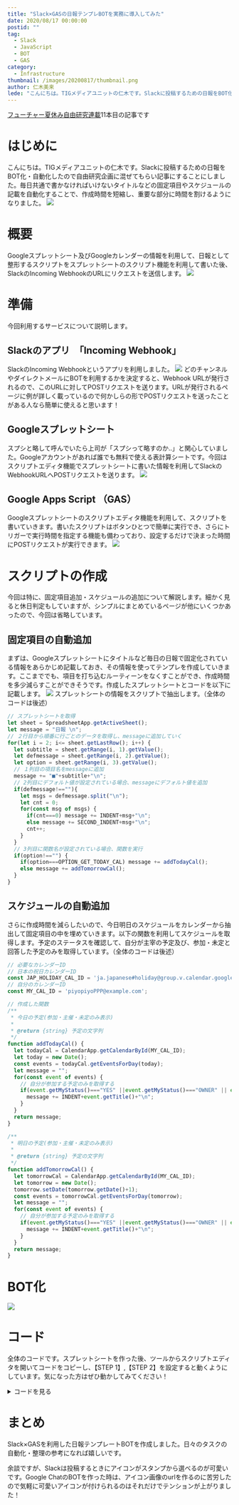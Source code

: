 ```yaml
---
title: "Slack×GASの日報テンプレBOTを実務に導入してみた"
date: 2020/08/17 00:00:00
postid: ""
tag:
  - Slack
  - JavaScript
  - BOT
  - GAS
category:
  - Infrastructure
thumbnail: /images/20200817/thumbnail.png
author: 仁木美来
lede: "こんにちは。TIGメディアユニットの仁木です。Slackに投稿するための日報をBOT化・自動化したので自由研究企画に混ぜてもらい記事にすることにしました。毎日共通で書かなければいけないタイトルなどの固定項目やスケジュールの記載を自動化することで、作成時間を短縮し、重要な部分に時間を割けるようになりました"
---
```


[フューチャー夏休み自由研究連載](/articles/20200726/)11本目の記事です

# はじめに

こんにちは。TIGメディアユニットの仁木です。Slackに投稿するための日報をBOT化・自動化したので自由研究企画に混ぜてもらい記事にすることにしました。毎日共通で書かなければいけないタイトルなどの固定項目やスケジュールの記載を自動化することで、作成時間を短縮し、重要な部分に時間を割けるようになりました。
<img src="/images/20200817/はじめ_アートボード_1.png" loading="lazy">


# 概要

Googleスプレットシート及びGoogleカレンダーの情報を利用して、日報として整形するスクリプトをスプレットシートのスクリプト機能を利用して書いた後、SlackのIncoming WebhookのURLにリクエストを送信します。
<img src="/images/20200817/概要_アートボード_1.png" loading="lazy">

# 準備

今回利用するサービスについて説明します。

## Slackのアプリ　「Incoming Webhook」
SlackのIncoming Webhookというアプリを利用しました。
<img src="/images/20200817/スクリーンショット_2020-08-14_12.43.50.png" loading="lazy">
どのチャンネルやダイレクトメールにBOTを利用するかを決定すると、Webhook URLが発行されるので、このURLに対してPOSTリクエストを送ります。URLが発行されるページに例が詳しく載っているので何かしらの形でPOSTリクエストを送ったことがある人なら簡単に使えると思います！

## Googleスプレットシート

スプシと略して呼んでいたら上司が「スプシって略すのか..」と関心していました。Googleアカウントがあれば誰でも無料で使える表計算シートです。今回はスクリプトエディタ機能でスプレットシートに書いた情報を利用してSlackのWebhookURLへPOSTリクエストを送ります。
<img src="/images/20200817/スクリーンショット_2020-08-14_12.59.15.png" loading="lazy">

## Google Apps Script （GAS）

Googleスプレットシートのスクリプトエディタ機能を利用して、スクリプトを書いていきます。書いたスクリプトはボタンひとつで簡単に実行でき、さらにトリガーで実行時間を指定する機能も備わっており、設定するだけで決まった時間にPOSTリクエストが実行できます。
<img src="/images/20200817/スクリーンショット_2020-08-14_13.59.09.png" loading="lazy">

# スクリプトの作成

今回は特に、固定項目追加・スケジュールの追加について解説します。細かく見ると休日判定もしていますが、シンプルにまとめているページが他にいくつかあったので、今回は省略しています。

## 固定項目の自動追加

まずは、Googleスプレットシートにタイトルなど毎日の日報で固定化されている情報をあらかじめ記載しておき、その情報を使ってテンプレを作成していきます。ここまででも、項目を打ち込むルーティーンをなくすことができ、作成時間を多少減らすことができそうです。作成したスプレットシートとコードを以下に記載します。
<img src="/images/20200817/スクリーンショット_2020-08-14_17.25.02.png" loading="lazy">
スプレットシートの情報をスクリプトで抽出します。（全体のコードは後述）

```js
// スプレットシートを取得
let sheet = SpreadsheetApp.getActiveSheet();
let message = "日報 \n";
// ２行目から順番に行ごとのデータを取得し、messageに追加していく
for(let i = 2; i<= sheet.getLastRow(); i++) {
  let subtitle = sheet.getRange(i, 1).getValue();
  let defmessage = sheet.getRange(i, 2).getValue();
  let option = sheet.getRange(i, 3).getValue();
  // １列目の項目名をmessageに追加
  message += "■"+subtitle+"\n";
  // 2列目にデフォルト値が設定されている場合、messageにデフォルト値を追加
  if(defmessage!==""){
    let msgs = defmessage.split("\n");
    let cnt = 0;
    for(const msg of msgs) {
      if(cnt===0) message += INDENT+msg+"\n";
      else message += SECOND_INDENT+msg+"\n";
      cnt++;
    }
  }
  // 3列目に関数名が設定されている場合、関数を実行
  if(option!=="") {
    if(option===OPTION_GET_TODAY_CAL) message += addTodayCal();
    else message += addTomorrowCal();
  }
}
```

## スケジュールの自動追加
さらに作成時間を減らしたいので、今日明日のスケジュールをカレンダーから抽出して固定項目の中を埋めていきます。以下の関数を利用してスケジュールを取得します。予定のステータスを確認して、自分が主宰の予定及び、参加・未定と回答した予定のみを取得しています。（全体のコードは後述）

```js
// 必要なカレンダーID
// 日本の祝日カレンダーID
const JAP_HOLIDAY_CAL_ID = 'ja.japanese#holiday@group.v.calendar.google.com';
// 自分のカレンダーID
const MY_CAL_ID = 'piyopiyoPPP@example.com';

// 作成した関数
/**
 * 今日の予定(参加・主催・未定のみ表示)
 *
 * @return {string} 予定の文字列
 */
function addTodayCal() {
  let todayCal = CalendarApp.getCalendarById(MY_CAL_ID);
  let today = new Date();
  const events = todayCal.getEventsForDay(today);
  let message = "";
  for(const event of events) {
    // 自分が参加する予定のみを取得する
    if(event.getMyStatus()==="YES" ||event.getMyStatus()==="OWNER" || event.getMyStatus()==="MAYBE") {
      message += INDENT+event.getTitle()+"\n";
    }
  }
  return message;
}

/**
 * 明日の予定(参加・主催・未定のみ表示)
 *
 * @return {string} 予定の文字列
 */
function addTomorrowCal() {
  let tomorrowCal = CalendarApp.getCalendarById(MY_CAL_ID);
  let tomorrow = new Date();
  tomorrow.setDate(tomorrow.getDate()+1);
  const events = tomorrowCal.getEventsForDay(tomorrow);
  let message = "";
  for(const event of events) {
    // 自分が参加する予定のみを取得する
    if(event.getMyStatus()==="YES" ||event.getMyStatus()==="OWNER" || event.getMyStatus()==="MAYBE") {
      message += INDENT+event.getTitle()+"\n";
    }
  }
  return message;
}
```

# BOT化
<img src="/images/20200817/スクリーンショット_2020-08-14_17.42.42.png" loading="lazy">

# コード
全体のコードです。スプレットシートを作った後、ツールからスクリプトエディタを開いてコードをコピーし、【STEP 1】,【STEP 2】を設定すると動くようにしています。気になった方はぜひ動かしてみてください！
<details>
<summary>コードを見る</summary><div>

```js
/**
 * 日報をSlackに送信する
 * 時計マークから、トリガーをセットして使用する
*/

//【STEP 1】 自分のWEBHOOKを設定
const SLACK_WEBHOOK = 'https://piyopiyo';
// 日本の祝日カレンダーID
const JAP_HOLIDAY_CAL_ID = 'ja.japanese#holiday@group.v.calendar.google.com';
//【STEP 2】 自分のカレンダーIDに変更
const MY_CAL_ID = 'piyopiyoPPP@example.com';

const OPTION_GET_TODAY_CAL = 'get_today_cal';
const OPTION_GET_TOMORROW_CAL = 'get_tomorrow_cal';

const INDENT = '    ・';
const SECOND_INDENT = '      ';

/**
 * 日報テンプレをSlackに送信
 */
function createNippo() {
  let today = new Date();
  if(isHoliday(today)) return;

  let url = SLACK_WEBHOOK;
  // スプレットシートを取得
  let sheet = SpreadsheetApp.getActiveSheet();
  let message = "日報 \n";
  // ２行目から順番に行ごとのデータを取得し、messageに追加していく
  for(let i = 2; i<= sheet.getLastRow(); i++) {
    let subtitle = sheet.getRange(i, 1).getValue();
    let defmessage = sheet.getRange(i, 2).getValue();
    let option = sheet.getRange(i, 3).getValue();
    // １列目の項目名をmessageに追加
    message += "■"+subtitle+"\n";
    // 2列目にデフォルト値が設定されている場合、messageにデフォルト値を追加
    if(defmessage!==""){
      let msgs = defmessage.split("\n");
      let cnt = 0;
      for(const msg of msgs) {
        if(cnt===0) message += INDENT+msg+"\n";
        else message += SECOND_INDENT+msg+"\n";
        cnt++;
      }
    }
    // 3列目に関数名が設定されている場合、関数を実行
    if(option!=="") {
      if(option===OPTION_GET_TODAY_CAL) message += addTodayCal();
      else message += addTomorrowCal();
    }
  }

  //logを出したい時に利用
  Logger.log(message);
  let options = createOptions(today, message);
  UrlFetchApp.fetch(url,options);
}

/**
 * 土日祝日判定
 *
 * @param {date} 日付オブジェクト
 * @return {bool} 休日かどうか
 */
function isHoliday(date) {
  // 土日
  if(date.getDay()===0 || date.getDay()===6) return true;

  // 祝日
  let holidayCal = CalendarApp.getCalendarById(JAP_HOLIDAY_CAL_ID);
  return (holidayCal.getEventsForDay(date).length>0);
}

/**
 * Slackへ送るペイロード作成
 *
 * @param {date} 日付オブジェクト
 * @param {string} Slackに送る本文
 * @return {bool} 休日かどうか
 */
function createOptions(date, message) {
  const date_format = 'yyyy/MM/dd'
  let fdate = Utilities.formatDate(date, 'Asia/Tokyo', date_format);
  let json_data ={"username":"日報"+fdate,
    "text": message,
    "icon_emoji": ":slack:"}

  let payload = JSON.stringify(json_data);
  let options = {
    "method": "post",
    "contentType": "application/json",
    "payload" : payload
  };
  return options;
}

/**
 * 今日の予定(参加・主催・未定のみ表示)
 *
 * @return {string} 予定の文字列
 */
function addTodayCal() {
  let todayCal = CalendarApp.getCalendarById(MY_CAL_ID);
  let today = new Date();
  const events = todayCal.getEventsForDay(today);
  let message = "";
  for(const event of events) {
    // 自分が参加する予定のみを取得する
    if(event.getMyStatus()==="YES" ||event.getMyStatus()==="OWNER" || event.getMyStatus()==="MAYBE") {
      message += INDENT+event.getTitle()+"\n";
    }
  }
  return message;
}

/**
 * 明日の予定(参加・主催・未定のみ表示)
 *
 * @return {string} 予定の文字列
 */
function addTomorrowCal() {
  let tomorrowCal = CalendarApp.getCalendarById(MY_CAL_ID);
  let tomorrow = new Date();
  tomorrow.setDate(tomorrow.getDate()+1);
  const events = tomorrowCal.getEventsForDay(tomorrow);
  let message = "";
  for(const event of events) {
    // 自分が参加する予定のみを取得する
    if(event.getMyStatus()==="YES" ||event.getMyStatus()==="OWNER" || event.getMyStatus()==="MAYBE") {
      message += INDENT+event.getTitle()+"\n";
    }
  }
  return message;
}
```
</div></details>

# まとめ

Slack×GASを利用した日報テンプレートBOTを作成しました。日々のタスクの自動化・整理の参考になれば嬉しいです。

余談ですが、Slackは投稿するときにアイコンがスタンプから選べるのが可愛いです。Google ChatのBOTを作った時は、アイコン画像のurlを作るのに苦労したので気軽に可愛いアイコンが付けられるのはそれだけでテンションが上がりました！
